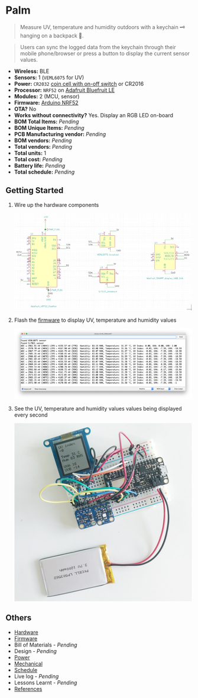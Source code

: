 # Palm

> Measure UV, temperature and humidity outdoors with a keychain 🗝 hanging on a backpack 🎒.

> Users can sync the logged data from the keychain through their mobile phone/browser or press a button to display the current sensor values.

- **Wireless:**	BLE
- **Sensors:**	1 (`VEML6075` for UV)
- **Power:**	`CR2032` [coin cell with on-off switch](https://www.adafruit.com/product/1871) or CR2016
- **Processor:**	`NRF52` on [Adafruit Bluefruit LE](https://www.adafruit.com/product/2661)
- **Modules:** 2 (MCU, sensor)
- **Firmware:**	[Arduino NRF52](https://github.com/sandeepmistry/arduino-nRF5)
- **OTA?**	No
- **Works without connectivity?**	Yes. Display an RGB LED on-board
- **BOM Total Items:**	*Pending*
- **BOM Unique Items:** *Pending*
- **PCB Manufacturing vendor:**	*Pending*
- **BOM vendors:** *Pending*
- **Total vendors:** *Pending*
- **Total units:** 1
- **Total cost:** *Pending*
- **Battery life:** *Pending*
- **Total schedule:** *Pending*

## Getting Started

1. Wire up the hardware components

    ![](firmware/schematic.png)
1. Flash the [firmware](firmware/firmware.ino) to display UV, temperature and humidity values

    ![](firmware/console.png)
1. See the UV, temperature and humidity values values being displayed every second

    ![](firmware/prototype.jpg)

## Others

- [Hardware](hardware)
- [Firmware](firmware)
- Bill of Materials - *Pending*
- Design - *Pending*
- [Power](power.md)
- [Mechanical](mechanical.md)
- [Schedule](schedule.md)
- Live log - *Pending*
- Lessons Learnt - *Pending*
- [References](references.md)
